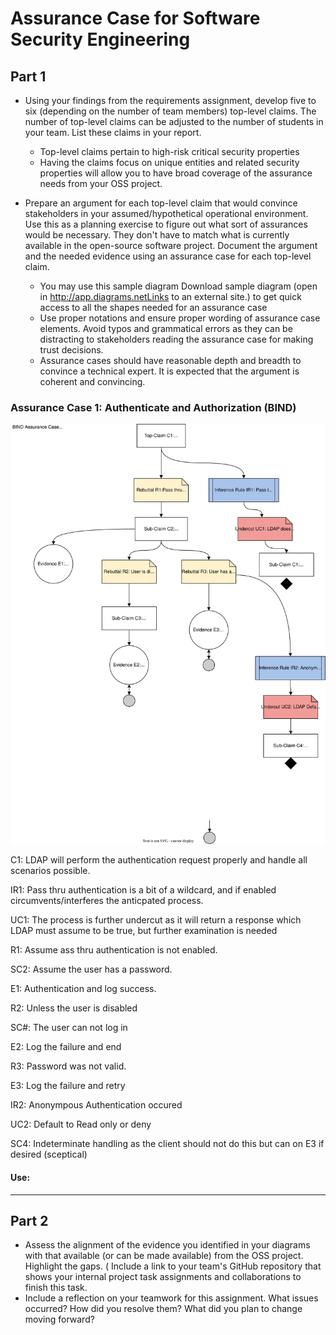 # Assurance Case for Software Security Engineering
<!---Expecations of Assignment for reference --->
## Part 1
* Using your findings from the requirements assignment, develop five to six (depending on the number of team members) top-level claims. The number of top-level claims can be adjusted to the number of students in your team. List these claims in your report.

  * Top-level claims pertain to high-risk critical security properties  
  * Having the claims focus on unique entities and related security properties will allow you to have broad coverage of the assurance needs from your OSS project. 

* Prepare an argument for each top-level claim that would convince stakeholders in your assumed/hypothetical operational environment. Use this as a planning exercise to figure out what sort of assurances would be necessary. They don't have to match what is currently available in the open-source software project. Document the argument and the needed evidence using an assurance case for each top-level claim. 

  * You may use this sample diagram Download sample diagram (open in http://app.diagrams.netLinks to an external site.) to get quick access to all the shapes needed for an assurance case
  * Use proper notations and ensure proper wording of assurance case elements. Avoid typos and grammatical errors as they can be distracting to stakeholders reading the assurance case for making trust decisions. 
  * Assurance cases should have reasonable depth and breadth to convince a technical expert. It is expected that the argument is coherent and convincing. 
<!--- End - Expecations, this can be removed later --->


<!--- Josh Bartels --->
### Assurance Case 1: Authenticate and Authorization (BIND)

![Assurance Case 1](https://github.com/bartelsjoshuac/SAPG/blob/main/images/BIND%20Assurance%20Case.svg)

C1: LDAP will perform the authentication request properly and handle all scenarios possible.

IR1: Pass thru authentication is a bit of a wildcard, and if enabled circumvents/interferes the anticpated process.

UC1: The process is further undercut as it will return a response which LDAP must assume to be true, but further examination is needed

R1: Assume ass thru authentication is not enabled.

SC2: Assume the user has a password.

E1: Authentication and log success.

R2: Unless the user is disabled

SC#: The user can not log in

E2: Log the failure and end

R3: Password was not valid.

E3: Log the failure and retry

IR2: Anonympous Authentication occured

UC2: Default to Read only or deny

SC4: Indeterminate handling as the client should not do this but can on E3 if desired (sceptical) 

#### Use:

<!--- End- Josh Bartels --->
---

## Part 2
<!---Expecations of Assignment for reference --->

* Assess the alignment of the evidence you identified in your diagrams with that available (or can be made available) from the OSS project. Highlight the gaps.
( Include a link to your team's GitHub repository that shows your internal project task assignments and collaborations to finish this task. 
* Include a reflection on your teamwork for this assignment. What issues occurred? How did you resolve them? What did you plan to change moving forward? 

<!--- End - Expecations, this can be removed later --->
